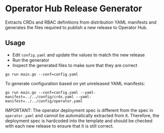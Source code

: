 Operator Hub Release Generator
===============================

Extracts CRDs and RBAC definitions from distribution YAML manifests and generates the files required to publish a new release to Operator Hub.

Usage
-----

- Edit `config.yaml` and update the values to match the new release
- Run the generator
- Inspect the generated files to make sure that they are correct

```shell
go run main.go --conf=config.yaml 
```

To generate configuration based on yet unreleased YAML manifests:

```shell
go run main.go --conf=config.yaml --yaml-manifest=../../config/crds.yaml --yaml-manifest=../../config/operator.yaml
```

IMPORTANT: The operator deployment spec is different from the spec in `operator.yaml` and cannot be automatically extracted from it. Therefore, the deployment spec is hardcoded into the template and should be checked with each new release to ensure that it is still correct.

